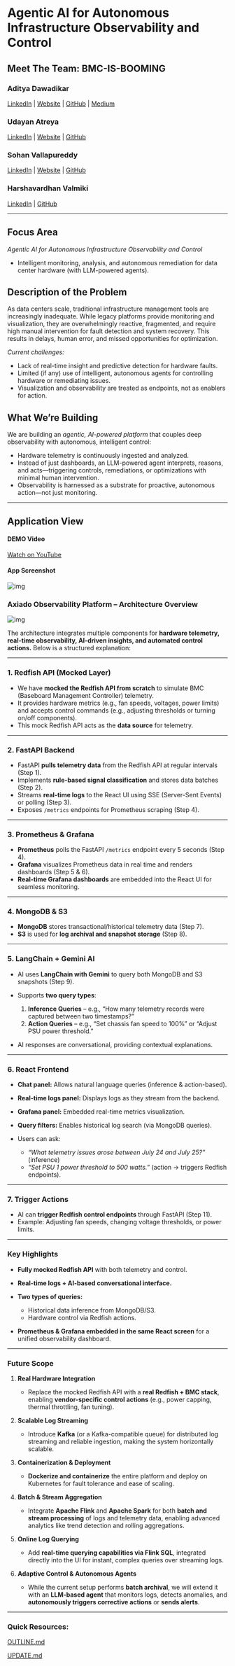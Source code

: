 # Agentic AI for Autonomous Infrastructure Observability and Control

## Meet The Team: BMC-IS-BOOMING

### **Aditya Dawadikar**
[LinkedIn](https://linkedin.com/in/aditya-dawadikar) | [Website](https://portfolio-aditya-dawadikar.vercel.app/) | [GitHub](https://github.com/aditya-dawadikar) | [Medium](https://medium.com/@aditya-dawadikar)

### **Udayan Atreya**
[LinkedIn](https://www.linkedin.com/in/uatreya/) | [Website](https://udayan-atreya.netlify.app/) | [GitHub](https://github.com/slowloris-98)

### **Sohan Vallapureddy**
[LinkedIn](https://www.linkedin.com/in/vallapureddy-sohan/) | [Website](https://sohanv.com/) | [GitHub](https://github.com/sohan2000)

### **Harshavardhan Valmiki**
[LinkedIn](https://www.linkedin.com/in/harshavalmiki/) | [GitHub](https://github.com/Harshavalmiki)

---
## Focus Area
*Agentic AI for Autonomous Infrastructure Observability and Control*
- Intelligent monitoring, analysis, and autonomous remediation for data center hardware (with LLM-powered agents).

## Description of the Problem

As data centers scale, traditional infrastructure management tools are increasingly inadequate. While legacy platforms provide monitoring and visualization, they are overwhelmingly reactive, fragmented, and require high manual intervention for fault detection and system recovery. This results in delays, human error, and missed opportunities for optimization.

*Current challenges:*
- Lack of real-time insight and predictive detection for hardware faults.
- Limited (if any) use of intelligent, autonomous agents for controlling hardware or remediating issues.
- Visualization and observability are treated as endpoints, not as enablers for action.

## What We’re Building

We are building an *agentic, AI-powered platform* that couples deep observability with autonomous, intelligent control:
- Hardware telemetry is continuously ingested and analyzed.
- Instead of just dashboards, an LLM-powered agent interprets, reasons, and acts—triggering controls, remediations, or optimizations with minimal human intervention.
- Observability is harnessed as a substrate for proactive, autonomous action—not just monitoring.

---

## Application View

#### DEMO Video

[Watch on YouTube](https://www.youtube.com/watch?v=YqEp3CP8ePM)


#### App Screenshot
![img](./AppView.png)


### **Axiado Observability Platform – Architecture Overview**

![img](./AxiadoHackathonArchitecture.png)


The architecture integrates multiple components for **hardware telemetry, real-time observability, AI-driven insights, and automated control actions.** Below is a structured explanation:

---

### **1. Redfish API (Mocked Layer)**

* We have **mocked the Redfish API from scratch** to simulate BMC (Baseboard Management Controller) telemetry.
* It provides hardware metrics (e.g., fan speeds, voltages, power limits) and accepts control commands (e.g., adjusting thresholds or turning on/off components).
* This mock Redfish API acts as the **data source** for telemetry.

---

### **2. FastAPI Backend**

* FastAPI **pulls telemetry data** from the Redfish API at regular intervals (Step 1).
* Implements **rule-based signal classification** and stores data batches (Step 2).
* Streams **real-time logs** to the React UI using SSE (Server-Sent Events) or polling (Step 3).
* Exposes `/metrics` endpoints for Prometheus scraping (Step 4).

---

### **3. Prometheus & Grafana**

* **Prometheus** polls the FastAPI `/metrics` endpoint every 5 seconds (Step 4).
* **Grafana** visualizes Prometheus data in real time and renders dashboards (Step 5 & 6).
* **Real-time Grafana dashboards** are embedded into the React UI for seamless monitoring.

---

### **4. MongoDB & S3**

* **MongoDB** stores transactional/historical telemetry data (Step 7).
* **S3** is used for **log archival and snapshot storage** (Step 8).

---

### **5. LangChain + Gemini AI**

* AI uses **LangChain with Gemini** to query both MongoDB and S3 snapshots (Step 9).
* Supports **two query types**:

  1. **Inference Queries** – e.g., “How many telemetry records were captured between two timestamps?”
  2. **Action Queries** – e.g., “Set chassis fan speed to 100%” or “Adjust PSU power threshold.”
* AI responses are conversational, providing contextual explanations.

---

### **6. React Frontend**

* **Chat panel:** Allows natural language queries (inference & action-based).
* **Real-time logs panel:** Displays logs as they stream from the backend.
* **Grafana panel:** Embedded real-time metrics visualization.
* **Query filters:** Enables historical log search (via MongoDB queries).
* Users can ask:

  * *“What telemetry issues arose between July 24 and July 25?”* (inference)
  * *“Set PSU 1 power threshold to 500 watts.”* (action → triggers Redfish endpoints).

---

### **7. Trigger Actions**

* AI can **trigger Redfish control endpoints** through FastAPI (Step 11).
* Example: Adjusting fan speeds, changing voltage thresholds, or power limits.

---

### **Key Highlights**

* **Fully mocked Redfish API** with both telemetry and control.
* **Real-time logs + AI-based conversational interface.**
* **Two types of queries:**

  * Historical data inference from MongoDB/S3.
  * Hardware control via Redfish actions.
* **Prometheus & Grafana embedded in the same React screen** for a unified observability dashboard.

---

### **Future Scope**

1. **Real Hardware Integration**

   * Replace the mocked Redfish API with a **real Redfish + BMC stack**, enabling **vendor-specific control actions** (e.g., power capping, thermal throttling, fan tuning).

2. **Scalable Log Streaming**

   * Introduce **Kafka** (or a Kafka-compatible queue) for distributed log streaming and reliable ingestion, making the system horizontally scalable.

3. **Containerization & Deployment**

   * **Dockerize and containerize** the entire platform and deploy on Kubernetes for fault tolerance and ease of scaling.

4. **Batch & Stream Aggregation**

   * Integrate **Apache Flink** and **Apache Spark** for both **batch and stream processing** of logs and telemetry data, enabling advanced analytics like trend detection and rolling aggregations.

5. **Online Log Querying**

   * Add **real-time querying capabilities via Flink SQL**, integrated directly into the UI for instant, complex queries over streaming logs.

6. **Adaptive Control & Autonomous Agents**

   * While the current setup performs **batch archival**, we will extend it with an **LLM-based agent** that monitors logs, detects anomalies, and **autonomously triggers corrective actions** or **sends alerts**.

---
### Quick Resources:

[OUTLINE.md](./OUTLINE.md)

[UPDATE.md](./UPDATE.md)


